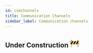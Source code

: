 ```yaml
---
id: comchannels
title: Communication Channels
sidebar_label: Communication channels
---
```


## Under Construction <img src="../assets/construction.png" alt="drawing" width="30"/>
